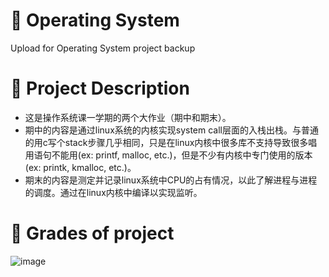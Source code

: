 # 📌 Operating System
 Upload for Operating System project backup

# 👀 Project Description
* 这是操作系统课一学期的两个大作业（期中和期末）。
* 期中的内容是通过linux系统的内核实现system call层面的入栈出栈。与普通的用c写个stack步骤几乎相同，只是在linux内核中很多库不支持导致很多唱用语句不能用(ex: printf, malloc, etc.)，但是不少有内核中专门使用的版本(ex: printk, kmalloc, etc.)。
* 期末的内容是测定并记录linux系统中CPU的占有情况，以此了解进程与进程的调度。通过在linux内核中编译以实现监听。

# 📃 Grades of project
![image](./image.png)